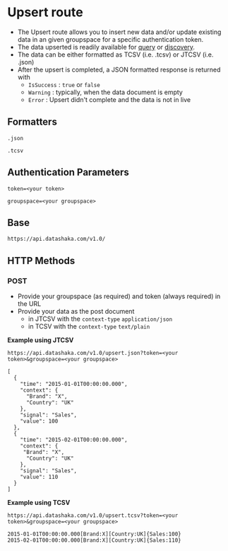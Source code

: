 
# Upsert route

- The Upsert route allows you to insert new data and/or update existing data in an given groupspace for a specific authentication token.
- The data upserted is readily available for [query](retrieve.md) or [discovery](discovery.md).
- The data can be either formatted as TCSV (i.e. .tcsv)  or JTCSV (i.e. .json)
- After the upsert is completed, a JSON formatted response is returned with 
  - ```IsSuccess``` : `true` or `false`
  - ```Warning``` : typically, when the data document is empty
  - ```Error``` : Upsert didn't complete and the data is not in live


## Formatters

```
.json
```
```
.tcsv
```

## Authentication Parameters

```
token=<your token>
```

```
groupspace=<your groupspace>
```

## Base

```language-http
https://api.datashaka.com/v1.0/
```

## HTTP Methods

### POST
- Provide your groupspace (as required) and token (always required) in the URL
- Provide your data as the post document 
  - in JTCSV with the ```context-type``` ```application/json```
  - in TCSV with  the ```context-type``` ```text/plain```

**Example using JTCSV**

```https://api.datashaka.com/v1.0/upsert.json?token=<your token>&groupspace=<your groupspace>```

```language-json
[
  {
    "time": "2015-01-01T00:00:00.000",
    "context": {
      "Brand": "X",
      "Country": "UK"
    },
    "signal": "Sales",
    "value": 100
  },
  {
    "time": "2015-02-01T00:00:00.000",
    "context": {
     "Brand": "X",
      "Country": "UK"
    },
    "signal": "Sales",
    "value": 110
  }
]
```

**Example using TCSV**

```https://api.datashaka.com/v1.0/upsert.tcsv?token=<your token>&groupspace=<your groupspace>```

```language-katsu
2015-01-01T00:00:00.000[Brand:X][Country:UK]{Sales:100}
2015-02-01T00:00:00.000[Brand:X][Country:UK]{Sales:110}
```
